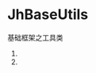 # JhBaseUtils
基础框架之工具类

1.  <?Gradle
       allprojects {
	   		repositories {
				maven { url 'https://jitpack.io' } 
			}
		}
    ?>
 2. <?Gradle
      dependencies {
	        implementation 'com.github.chengamin:JhBaseUtils:1.0'
	}
    ?>
